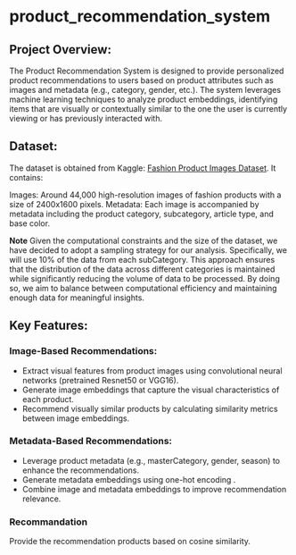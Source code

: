 # product_recommendation_system

## Project Overview:
The Product Recommendation System is designed to provide personalized product recommendations to users based on product attributes such as images and metadata (e.g., category, gender, etc.). The system leverages machine learning techniques to analyze product embeddings, identifying items that are visually or contextually similar to the one the user is currently viewing or has previously interacted with.

## Dataset:
The dataset is obtained from Kaggle: [Fashion Product Images Dataset](https://www.kaggle.com/datasets/paramaggarwal/fashion-product-images-dataset). It contains:

Images: Around 44,000 high-resolution images of fashion products with a size of 2400x1600 pixels.
Metadata: Each image is accompanied by metadata including the product category, subcategory, article type, and base color.

**Note** Given the computational constraints and the size of the dataset, we have decided to adopt a sampling strategy for our analysis. Specifically, we will use 10% of the data from each subCategory. This approach ensures that the distribution of the data across different categories is maintained while significantly reducing the volume of data to be processed. By doing so, we aim to balance between computational efficiency and maintaining enough data for meaningful insights.

## Key Features:
### Image-Based Recommendations:

* Extract visual features from product images using convolutional neural networks (pretrained Resnet50 or VGG16).
* Generate image embeddings that capture the visual characteristics of each product.
* Recommend visually similar products by calculating similarity metrics between image embeddings.

### Metadata-Based Recommendations:

* Leverage product metadata (e.g., masterCategory, gender, season) to enhance the recommendations.
* Generate metadata embeddings using one-hot encoding .
* Combine image and metadata embeddings to improve recommendation relevance.

### Recommandation

Provide the recommendation products based on cosine similarity.
